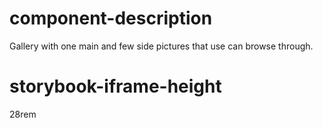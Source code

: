 # component-description
Gallery with one main and few side pictures that use can browse through.

# storybook-iframe-height
28rem